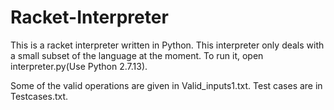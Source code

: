 # Racket-Interpreter

This is a racket interpreter written in Python. This interpreter only deals with a small subset of the language at the moment.
To run it, open interpreter.py(Use Python 2.7.13).

Some of the valid operations are given in Valid_inputs1.txt. Test cases are in Testcases.txt.

